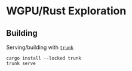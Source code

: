 # WGPU/Rust Exploration 

## Building
Serving/building with [`trunk`](https://trunkrs.dev/)
```
cargo install --locked trunk 
trunk serve
``` 
